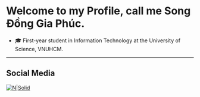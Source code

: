 # Welcome to my Profile, call me Song Đồng Gia Phúc.

- 🎓 First-year student in Information Technology at the University of Science, VNUHCM.

---
## Social Media

[![N|Solid](https://github.com/fusodoya/fusodoya/blob/main/icon/facebook.png)](https://www.facebook.com/songdonggiaphuc)
